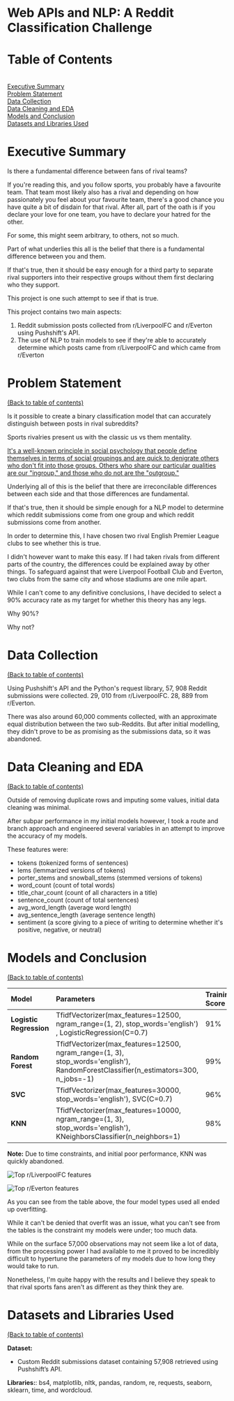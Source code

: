 # Web APIs and NLP: A Reddit Classification Challenge

# Table of Contents
<a id='table_of_contents'></a><br>
[Executive Summary](#section_1)<br>
[Problem Statement](#section_2)<br>
[Data Collection](#section_3)<br>
[Data Cleaning and EDA](#section_4)<br>
[Models and Conclusion](#section_5)<br>
[Datasets and Libraries Used](#section_6)<br>

<a id='section_1'></a>
# Executive Summary

Is there a fundamental difference between fans of rival teams?

If you're reading this, and you follow sports, you probably have a favourite team. That team most likely also has a rival and depending on how passionately you feel about your favourite team, there's a good chance you have quite a bit of disdain for that rival. After all, part of the oath is if you declare your love for one team, you have to declare your hatred for the other.

For some, this might seem arbitrary, to others, not so much.

Part of what underlies this all is the belief that there is a fundamental difference between you and them. 

If that's true, then it should be easy enough for a third party to separate rival supporters into their respective groups without them first declaring who they support.

This project is one such attempt to see if that is true.

This project contains two main aspects:
1. Reddit submission posts collected from r/LiverpoolFC and r/Everton using Pushshift's API.
2. The use of NLP to train models to see if they're able to accurately determine which posts came from r/LiverpoolFC and which came from r/Everton


<a id='section_2'></a>
# Problem Statement
[(Back to table of contents)](#table_of_contents)<br>

Is it possible to create a binary classification model that can accurately distinguish between posts in rival subreddits? 

Sports rivalries present us with the classic us vs them mentality. 

<a href="https://www.psychologytoday.com/ca/blog/fulfillment-any-age/201012/in-groups-out-groups-and-the-psychology-crowds"> It's a well-known principle in social psychology that people define themselves in terms of social groupings and are quick to denigrate others who don't fit into those groups. Others who share our particular qualities are our "ingroup," and those who do not are the "outgroup."</a>
    
    
Underlying all of this is the belief that there are irreconcilable differences between each side and that those differences are fundamental.

If that's true, then it should be simple enough for a NLP model to determine which reddit submissions come from one group and which reddit submissions come from another. 
    
In order to determine this, I have chosen two rival English Premier League clubs to see whether this is true.
    
    
    
I didn't however want to make this easy. If I had taken rivals from different parts of the country, the differences could be explained away by other things. To safeguard against that were Liverpool Football Club and Everton, two clubs from the same city and whose stadiums are one mile apart.
    
While I can't come to any definitive conclusions, I have decided to select a 90% accuracy rate as my target for whether this theory has any legs.
    
Why 90%?
    
Why not?


<a id='section_3'></a>
# Data Collection
[(Back to table of contents)](#table_of_contents)<br>

Using Pushshift's API and the Python's request library, 57, 908 Reddit submissions were collected. 29, 010 from r/LiverpoolFC. 28, 889 from r/Everton.
    
There was also around 60,000 comments collected, with an approximate equal distribution between the two sub-Reddits. But after initial modelling, they didn't prove to be as promising as the submissions data, so it was abandoned.


<a id='section_4'></a>
# Data Cleaning and EDA
[(Back to table of contents)](#table_of_contents)<br>

Outside of removing duplicate rows and imputing some values, initial data cleaning was minimal.

After subpar performance in my initial models however, I took a route and branch approach and engineered several variables in an attempt to improve the accuracy of my models.

These features were:
- tokens (tokenized forms of sentences)
- lems (lemmarized versions of tokens)
- porter_stems and snowball_stems (stemmed versions of tokens)
- word_count (count of total words)
- title_char_count (count of all characters in a title)
- sentence_count (count of total sentences)
- avg_word_length (average word length)
- avg_sentence_length (average sentence length)
- sentiment (a score giving to a piece of writing to determine whether it's positive, negative, or neutral)

<a id='section_5'></a>
# Models and Conclusion
[(Back to table of contents)](#table_of_contents)<br>

|Model|Parameters|Training Score|Test Score|Precision|Recall|F1 Score|Specificity|
|:---|:---|:---|:---|:---|:---|:---|:---|
|**Logistic Regression**|TfidfVectorizer(max_features=12500, ngram_range=(1, 2), stop_words='english') , LogisticRegression(C=0.7)|91%|88%|87%|91%|88%|86%|
|**Random Forest**|TfidfVectorizer(max_features=12500, ngram_range=(1, 3), stop_words='english'), RandomForestClassifier(n_estimators=300, n_jobs=-1)|99%|88%|86%|90%|88%|85%|
|**SVC**|TfidfVectorizer(max_features=30000, stop_words='english'), SVC(C=0.7)|96%|86%|85%|87%|86%|85%|
|**KNN**|TfidfVectorizer(max_features=10000, ngram_range=(1, 3), stop_words='english'), KNeighborsClassifier(n_neighbors=1)|98%|70%|79%|55%|65%|85%|

<b>Note:</b> Due to time constraints, and initial poor performance, KNN was quickly abandoned.  

![Top r/LiverpoolFC features](https://i.imgur.com/phzUNWp.png)

![Top r/Everton features](https://i.imgur.com/wd86cCn.png)

As you can see from the table above, the four model types used all ended up overfitting.

While it can't be denied that overfit was an issue, what you can't see from the tables is the constraint my models were under; too much data.

While on the surface 57,000 observations may not seem like a lot of data, from the processing power I had available to me it proved to be incredibly difficult to hypertune the parameters of my models due to how long they would take to run.

Nonetheless, I'm quite happy with the results and I believe they speak to that rival sports fans aren't as different as they think they are.

<a id='section_5'></a>
# Datasets and Libraries Used
[(Back to table of contents)](#table_of_contents)<br>

<b>Dataset:</b> 
- Custom Reddit submissions dataset containing 57,908 retrieved using Pushshift’s API.

<b>Libraries:</b>: bs4, matplotlib, nltk, pandas, random, re, requests, seaborn, sklearn, time, and wordcloud.
